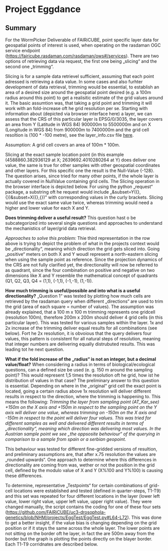 
# Project Eggdance

## Summary 
For the WormPicker Deliverable of FAIRiCUBE, point specific layer data for geospatial points of interest is used, when operating on the rasdaman OGC service endpoint (https://fairicube.rasdaman.com/rasdaman/ows#/services). There are two options of retrieving data via request, the first one being „slicing“ and the second one „trimming“.

Slicing is for a sample data retrievel sufficient, assuming that each point adressed is retrieving a data value. In some cases and also furhter development of data retrieval, trimming would be essential, to establish an area of a desired size around the geospatial point desired (e.g. a 100m radius around this point) to get a realisitic estimate of the grid values around it. 
The basic assumtion was, that taking a grid point and trimming it will work with an fold-increase oft he grid resolution per se. Starting with information about (depicted via browser interface here) a layer, we can assess that the CRS of this particular layer is EPSG/0/3035, the layer covers an area from Y (Latitude in WGS 84) 900000m to 5500000m and on X (Longitude in WGS 84) from 900000m to 7400000m and the grid cell resoltion is (100 * -100 metre), see the layer_info.csv file [here](/projects/WormPicker/output/new_layer_info_WCS.csv). 

Assumption: A grid cell covers an area of 100m * 100m.


Slicing at the exact sample location point (in this example (4588860.382936129 at X; 2639692.4010280264 at Y) does deliver one value, the same is true for other samples with other geospatial coordinates and other layers. For  this specific one the result is the Null-Value  {-128}. The question arises, since tried for many other points, if the whole layer is actually covered in NullValue containing grid cells. The Slicing operation in the browser interface is depicted below. For using the python „request“ package, a substring oft he request would include „&subset=Y({},{})&subset=X({},{})" with corresponding values in the curly brackets. Slicing would use the exact same value twice, whereas trimming would need a higher and lower value for each X and Y.

**Does trimming deliver a useful result?**
This question hast o be subcategorized into several single questions and approaches to understand the mechanistics of layer/grid data retrieval.

*Approaches to solve this problem:*
Thie third representation in the row above is trying to depict the problem of what in the projects context would be „directionality“, meaning which direction the grid gets sliced into. Going „positive“ meters on both X and Y woudl represent a north-eastern slicing when using the sample point as reference. Since the projection dynamics of the CRS are not fully clarified yet, the directionality will now be referred to as quadrant, since the four combination on positive and negative on two dimensions like X and Y resemble the mathematical concept of quadrants (Q1, Q2, Q3, Q4 = (1,1), (-1,1), (-1,-1), (1,-1)).

**How much trimming is useful/possible and into what is a useful directionality?**
„Question 1“ was tested by plotting how much cells are retrieved by the rasdaman query when different „directions“ are used to trim the grid (area of each square = number of values). The assumption was already explained, that a 100 m x 100 m trimming represents one gridcell (resolution 100m), therefore 200m x 200m should deliver 4 grid cells (in this particular layer). This was tested for various samples within the layer.  1x and 2x increase of the trimming deliver equal results for all combinations (see below). Fort he 2x resolution, it is obvoious that the query delivers four values, this pattern is consistent for all natural steps of resolution, meaning that integer numbers are delivering equally distrubuted results. This was leading tot he next question.

**What if the fold increase of the „radius“ is not an integer, but a decimal value/float?**
When considering a radius in terms of biological/ecological questions, can a defined size be used (e. g. 150 m around the sampling point)? This would represent 1,5 times the resolution oft he grid, how ist he distribution of values in that case? 
The preliminary answer to this question is essential. Depending on where in the „original“ grid cell the exact point is located, going a certain radius above 1x resolution will deliver different results in respect to the direction, where the trimming is happening to. This means the following:
*Trimming the layer from sampling point (AT_Kar_see) +150m on the X axis and +150m in respect to the sampling point on the Y axis will deliver one value, whereas trimming on -150m on the X axis and -150m in respect to the point will deliver four values. This was tried for different samples as well and delivered different results in terms of „directionality“, meaning which direction was delivering most values. In the Austrian sample point we see „the oppsosite behaviour“ of the querying in comparison to a sample from spain or a serbian geopoint.* 

This behaviour was tested for different fine-gridded versions of resultion, and preliminary assumptions are, that after x.75 resolution the values are „rounded upwards“. One approach to determine where this differences in directionality are coming from was, wether or not the position in the grid cell, defined by the modulo value of X and Y (X%100 and Y%100) is causing these differences.

To determine, representative „Testpoints“ for certain combinations of grid-cell locations were established and tested (defined in quarter-steps, T1-T9) and this set was repeated for four different locations in the layer (lower left value, lower right value, upper left value, upper right value). They were changed manually, the script contains the coding for one of these four sets (https://github.com/FAIRiCUBE/uc3-drosophola-genetics/blob/NHM/projects/EggTest/EggTest.py#L64-L72).
This was done to get a better insight, if the value bias is changing depending on the grid position or if it stays the same across the whole layer. 
The lower points are not sitting on the border oft he layer, in fact the are 500m away from the border but the graph is plotting the points directly on the blayer border. Each T1-T9 corridnates are described below. 

